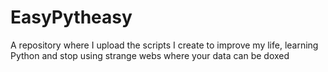 # EasyPytheasy
A repository where I upload the scripts I create to improve my life, learning Python and stop using strange webs where your data can be doxed
